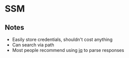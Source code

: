# SSM

## Notes

- Easily store credentials, shouldn't cost anything
- Can search via path
- Most people recommend using [jq](../cli/links.md#jq) to parse responses
